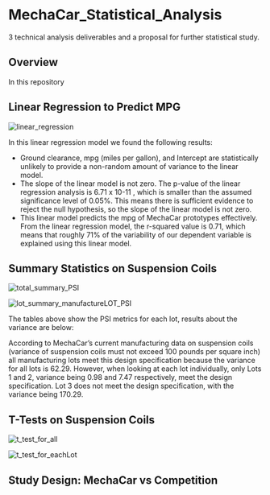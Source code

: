 # MechaCar_Statistical_Analysis
3 technical analysis deliverables and a proposal for further statistical study.
## Overview
In this repository
## Linear Regression to Predict MPG
![linear_regression](https://user-images.githubusercontent.com/107289345/193132316-a67de0ba-af7c-4d47-ba72-fc60ef2a6947.png)

In this linear regression model we found the following results:

- Ground clearance, mpg (miles per gallon), and Intercept are statistically unlikely to provide a non-random amount of variance to the linear model.
- The slope of the linear model is not zero. The p-value of the linear regression analysis is 6.71 x 10-11 , which is smaller than the assumed significance level of 0.05%. This means there is sufficient evidence to reject the null hypothesis, so the slope of the linear model is not zero. 
- This linear model predicts the mpg of MechaCar prototypes effectively. From the linear regression model, the r-squared value is 0.71, which means that roughly 71% of the variability of our dependent variable is explained using this linear model. 

## Summary Statistics on Suspension Coils
![total_summary_PSI](https://user-images.githubusercontent.com/107289345/193133323-4eccb670-4f96-4b13-8123-5ad04578de97.png)

![lot_summary_manufactureLOT_PSI](https://user-images.githubusercontent.com/107289345/193133344-8ee79161-e13e-4f02-953e-21f1100fbfe8.png)

The tables above show the PSI metrics for each lot, results about the variance are below:

According to MechaCar’s current manufacturing data on suspension coils (variance of suspension coils must not exceed 100 pounds per square inch) all manufacturing lots meet this design specification because the variance for all lots is 62.29. However, when looking at each lot individually, only Lots 1 and 2, variance being 0.98 and 7.47 respectively, meet the design specification. Lot 3 does not meet the design specification, with the variance being 170.29.

## T-Tests on Suspension Coils
![t_test_for_all](https://user-images.githubusercontent.com/107289345/193123826-21f06db1-7070-4117-aa21-0d2d996208d5.png)

![t_test_for_eachLot](https://user-images.githubusercontent.com/107289345/193123840-ff3e495d-0bcf-4d53-b97e-760ab11d21e7.png)

## Study Design: MechaCar vs Competition
